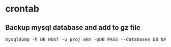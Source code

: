 # crontab
## Backup mysql database and add to gz file

<pre>
mysqldump -h DB_HOST -u proj_akm -pDB_PASS --databases DB_NAME | sed -e 's/DEFINER[ ]*=[ ]*[^*]**/*/' > /root/backup_db/DB_NAME-`date +\%Y\%m\%d`.sql && gzip -c /root/backup_db/DB_NAME-`date +\%Y\%m\%d`.sql > DB_NAME-`date +\%Y\%m\%d`.gz && rm /root/backup_db/DB_NAME-`date +\%Y\%m\%d`.sql
</pre>
